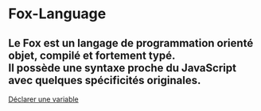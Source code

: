 # Fox-Language
Le Fox est un langage de programmation orienté objet, compilé et fortement typé. <br>
Il possède une syntaxe proche du JavaScript avec quelques spécificités originales.
---
[Déclarer une variable](variables.md)